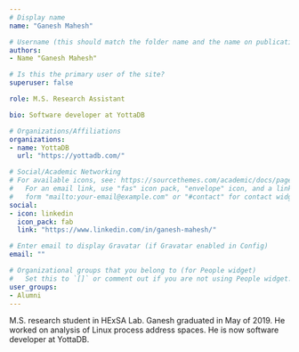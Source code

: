```yaml
---
# Display name
name: "Ganesh Mahesh"

# Username (this should match the folder name and the name on publications)
authors:
- Name "Ganesh Mahesh"

# Is this the primary user of the site?
superuser: false

role: M.S. Research Assistant

bio: Software developer at YottaDB

# Organizations/Affiliations
organizations:
- name: YottaDB
  url: "https://yottadb.com/"

# Social/Academic Networking
# For available icons, see: https://sourcethemes.com/academic/docs/page-builder/#icons
#   For an email link, use "fas" icon pack, "envelope" icon, and a link in the
#   form "mailto:your-email@example.com" or "#contact" for contact widget.
social:
- icon: linkedin
  icon_pack: fab
  link: "https://www.linkedin.com/in/ganesh-mahesh/"

# Enter email to display Gravatar (if Gravatar enabled in Config)
email: ""

# Organizational groups that you belong to (for People widget)
#   Set this to `[]` or comment out if you are not using People widget.
user_groups:
- Alumni
---
```


M.S. research student in HExSA Lab. Ganesh graduated in May of 2019. He worked on analysis of Linux process address spaces. He is now software developer at YottaDB. 


